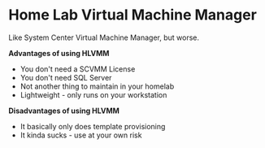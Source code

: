 # Home Lab Virtual Machine Manager
Like System Center Virtual Machine Manager, but worse. 

**Advantages of using HLVMM**
* You don't need a SCVMM License
* You don't need SQL Server
* Not another thing to maintain in your homelab
* Lightweight - only runs on your workstation

**Disadvantages of using HLVMM**
* It basically only does template provisioning
* It kinda sucks - use at your own risk
